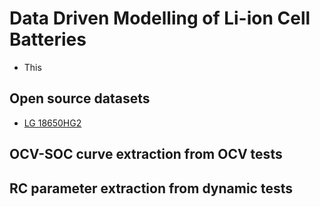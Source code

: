 # Data Driven Modelling of Li-ion Cell Batteries
- This 
## Open source datasets
- [LG 18650HG2](https://data.mendeley.com/datasets/cp3473x7xv/3)
## OCV-SOC curve extraction from OCV tests
## RC parameter extraction from dynamic tests